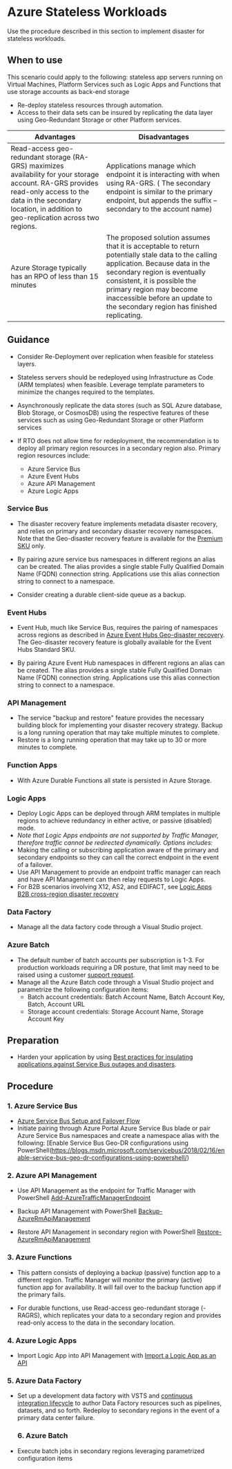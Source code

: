 # Azure Stateless Workloads

Use the procedure described in this section to implement disaster for stateless workloads.

## When to use

This scenario could apply to the following: stateless app servers running on Virtual Machines, Platform Services such as Logic Apps and Functions that use storage accounts as back-end storage

* Re-deploy stateless resources through automation.
* Access to their data sets can be insured by replicating the data layer using Geo-Redundant Storage or other Platform services.

| __Advantages__ | __Disadvantages__ |
|------------------------------|----------------------------|
| Read-access geo-redundant storage (RA-GRS) maximizes availability for your storage account. RA-GRS provides read-only access to the data in the secondary location, in addition to geo-replication across two regions.    | Applications manage which endpoint it is interacting with when using RA-GRS. ( The secondary endpoint is similar to the primary endpoint, but appends the suffix –secondary to the account name)   |
| Azure Storage typically has an RPO of less than 15 minutes  | The proposed solution assumes that it is acceptable to return potentially stale data to the calling application. Because data in the secondary region is eventually consistent, it is possible the primary region may become inaccessible before an update to the secondary region has finished replicating.  |

## Guidance

* Consider Re-Deployment over replication when feasible for stateless layers.
* Stateless servers should be redeployed using Infrastructure as Code (ARM templates) when feasible. Leverage template parameters to minimize the changes required to the templates.
* Asynchronously replicate the data stores (such as SQL Azure database, Blob Storage, or CosmosDB) using the respective features of these services such as using Geo-Redundant Storage or other Platform services
* If RTO does not allow time for redeployment, the recommendation is to deploy all primary region resources in a secondary region also. Primary region resources include:

  * Azure Service Bus
  * Azure Event Hubs
  * Azure API Management
  * Azure Logic Apps

### Service Bus

* The disaster recovery feature implements metadata disaster recovery, and relies on primary and secondary disaster recovery namespaces. Note that the Geo-disaster recovery feature is available for the [Premium SKU](https://docs.microsoft.com/en-us/azure/service-bus-messaging/service-bus-premium-messaging) only.

* By pairing azure service bus namespaces in different regions an alias can be created.  The alias provides a single stable Fully Qualified Domain Name (FQDN) connection string. Applications use this alias connection string to connect to a namespace.

* Consider creating a durable client-side queue as a backup.

### Event Hubs

* Event Hub, much like Service Bus, requires the pairing of namespaces across regions as described in [Azure Event Hubs Geo-disaster recovery](https://docs.microsoft.com/en-us/azure/event-hubs/event-hubs-geo-dr). The Geo-disaster recovery feature is globally available for the Event Hubs Standard SKU.

* By pairing Azure Event Hub namespaces in different regions an alias can be created.  The alias provides a single stable Fully Qualified Domain Name (FQDN) connection string. Applications use this alias connection string to connect to a namespace.

### API Management

* The service "backup and restore" feature provides the necessary building block for implementing your disaster recovery strategy. Backup is a long running operation that may take multiple minutes to complete.
* Restore is a long running operation that may take up to 30 or more minutes to complete.

### Function Apps

* With Azure Durable Functions all state is persisted in Azure Storage.

### Logic Apps

* Deploy Logic Apps can be deployed through ARM templates in multiple regions to achieve redundancy in either active, or passive (disabled) mode.
* *Note that Logic Apps endpoints are not supported by Traffic Manager, therefore traffic cannot be redirected dynamically. Options includes:*
* Making the calling or subscribing application aware of the primary and secondary endpoints so they can call the correct endpoint in the event of a failover.
* Use API Management to provide an endpoint traffic manager can reach and have API Management can then relay requests to Logic Apps.
* For B2B scenarios involving X12, AS2, and EDIFACT, see [Logic Apps B2B cross-region disaster recovery](https://docs.microsoft.com/en-us/azure/logic-apps/logic-apps-enterprise-integration-b2b-business-continuity)

### Data Factory
* Manage all the data factory code through a Visual Studio project.

### Azure Batch
* The default number of batch accounts per subscription is 1-3. For production workloads requiring a DR posture, that limit may need to be raised using a customer [support request](https://docs.microsoft.com/en-us/azure/batch/batch-quota-limit#increase-a-quota).
* Manage all the Azure Batch code through a Visual Studio project and parametrize the following configuration items:
  * Batch account credentials: Batch Account Name,  Batch Account Key, Batch, Account URL
  * Storage account credentials: Storage Account Name, Storage Account Key  
		

## Preparation

 * Harden your application by using [Best practices for insulating applications against Service Bus outages and disasters](https://docs.microsoft.com/en-us/azure/service-bus-messaging/service-bus-outages-disasters).

## Procedure
### 1. Azure Service Bus
* [Azure Service Bus Setup and Failover Flow](https://docs.microsoft.com/en-us/azure/service-bus-messaging/service-bus-geo-dr#setup-and-failover-flow)
* Initiate pairing through Azure Portal Azure Service Bus blade or pair Azure Service Bus namespaces and create a namespace alias with the following: [Enable Service Bus Geo-DR configurations using PowerShell(https://blogs.msdn.microsoft.com/servicebus/2018/02/16/enable-service-bus-geo-dr-configurations-using-powershell/)

### 2. Azure API Management
* Use API Management as the endpoint for Traffic Manager with PowerShell [Add-AzureTrafficManagerEndpoint](https://docs.microsoft.com/en-us/powershell/module/azure/add-azuretrafficmanagerendpoint?view=azuresmps-4.0.0)

* Backup API Management with PowerShell [Backup-AzureRmApiManagement](https://docs.microsoft.com/en-us/powershell/module/azurerm.apimanagement/backup-azurermapimanagement?view=azurermps-1.7.0&redirectedfrom=msdn)

* Restore API Management in secondary region with PowerShell [Restore-AzureRmApiManagement](https://docs.microsoft.com/en-us/powershell/module/Azure/?view=azuresmps-4.0.0)

### 3. Azure Functions

* This pattern consists of deploying a backup (passive) function app to a different region. Traffic Manager will monitor the primary (active) function app for availability. It will fail over to the backup function app if the primary fails.

* For durable functions, use Read-access geo-redundant storage (-RAGRS), which replicates your data to a secondary region and provides read-only access to the data in the secondary location.

### 4. Azure Logic Apps

* Import Logic App into API Management with [Import a Logic App as an API](https://docs.microsoft.com/en-us/azure/api-management/import-logic-app-as-api)

### 5. Azure Data Factory

* Set up a development data factory with VSTS and [continuous integration lifecycle](https://docs.microsoft.com/en-us/azure/data-factory/continuous-integration-deployment#continuous-integration-lifecycle) to author Data Factory resources such as pipelines, datasets, and so forth. Redeploy to secondary regions in the event of a primary data center failure.

		
	### 6. Azure Batch
* Execute batch jobs in secondary regions leveraging parametrized configuration items
	
